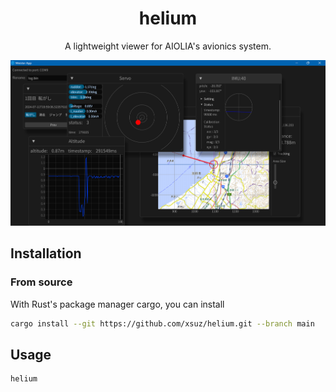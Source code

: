 <div align="center">

# helium

A lightweight viewer for AIOLIA's avionics system.

</div>

![helium](docs/images/screenshots.png)

## Installation

### From source

With Rust's package manager cargo, you can install

```sh
cargo install --git https://github.com/xsuz/helium.git --branch main
```

## Usage

```sh
helium
```